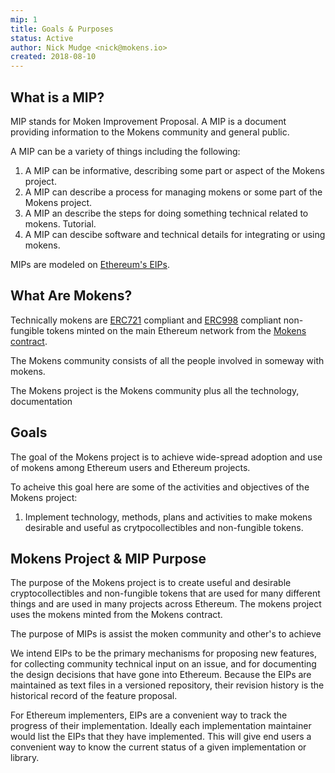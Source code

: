 ```yaml
---
mip: 1
title: Goals & Purposes
status: Active
author: Nick Mudge <nick@mokens.io>
created: 2018-08-10
---
```


## What is a MIP?

MIP stands for Moken Improvement Proposal. A MIP is a document providing information to the Mokens community and general public.

A MIP can be a variety of things including the following:
1. A MIP can be informative, describing some part or aspect of the Mokens project.
2. A MIP can describe a process for managing mokens or some part of the Mokens project.
2. A MIP an describe the steps for doing something technical related to mokens. Tutorial.
3. A MIP can descibe software and technical details for integrating or using mokens.

MIPs are modeled on [Ethereum's EIPs](https://github.com/ethereum/EIPs).

## What Are Mokens?

Technically mokens are [ERC721](https://github.com/ethereum/EIPs/blob/master/EIPS/eip-721.md) compliant and [ERC998](https://github.com/ethereum/EIPs/blob/master/EIPS/eip-998.md) compliant non-fungible tokens minted on the main Ethereum network from the [Mokens contract](https://etherscan.io/address/0xaaf401585b72c678afc09036510d3ef759bdaf7e).

The Mokens community consists of all the people involved in someway with mokens.

The Mokens project is the Mokens community plus all the technology, documentation

## Goals

The goal of the Mokens project is to achieve wide-spread adoption and use of mokens among Ethereum users and Ethereum projects.

To acheive this goal here are some of the activities and objectives of the Mokens project:
1. Implement technology, methods, plans and activities to make mokens desirable and useful as crytpocollectibles and non-fungible tokens.

## Mokens Project & MIP Purpose

  The purpose of the Mokens project is to create useful and desirable cryptocollectibles and non-fungible tokens that are used for many 
  different things and are used in many projects across Ethereum. The mokens project uses the mokens minted from the Mokens contract.

The purpose of MIPs is assist the moken community and other's to achieve 


We intend EIPs to be the primary mechanisms for proposing new features, for collecting community technical input on an issue, and for documenting the design decisions that have gone into Ethereum. Because the EIPs are maintained as text files in a versioned repository, their revision history is the historical record of the feature proposal.

For Ethereum implementers, EIPs are a convenient way to track the progress of their implementation. Ideally each implementation maintainer would list the EIPs that they have implemented. This will give end users a convenient way to know the current status of a given implementation or library.
